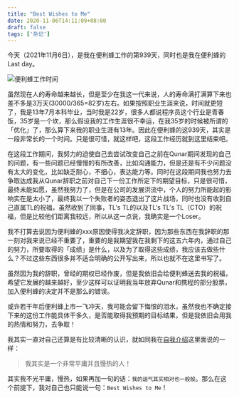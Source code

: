 ```yaml
---
title: "Best Wishes to Me"
date: 2020-11-06T14:11:09+08:00
draft: false
tags: ['杂记']
---
```


今天（2021年11月6日），是我在便利蜂工作的第939天，同时也是我在便利蜂的Last day。

![便利蜂工作时间](http://wenchao.ren/img/2020/11/1604643151-19c57c6c4e6b2f2d06e52f5472ea1645-20201106141230.png)

虽然现在人的寿命越来越长，但是至少在我这一代来说，人的寿命满打满算下来也差不多是3万天(30000/365=82岁)左右。如果按照职业生涯来说，时间就更短了，我是13年7月本科毕业，当时我是22岁，很多人都说程序员这个行业是青春饭，35岁是一个坎，那么假设我的工作生涯很不幸运，在我35岁的时候被所谓的「优化」了，那么算下来我的职业生涯有13年。因此在便利蜂的这939天，其实是一段非常长的一个时间。只是很可惜，就这样吧，这段工作经历就到这里结束吧。

在这段工作期间，我努力的迫使自己去尝试改变自己之前在Qunar期间发现的自己的问题，有一些问题已经慢慢的有所改善，比如沟通能力，但是还是有不少问题没有太大的变化，比如缺乏耐心，不细心，表达能力等。同时在这段期间我也努力去争取达成我从Qunar辞职之前对自己下一份工作所定下的期望目标，只是很可惜，最终未能如愿，虽然我努力了，但是在公司的发展洪流中，个人的努力所能起的影响实在是太小了，最终我以一个失败者的姿态退出了这片战场，同时也没有收到自己直属TL的祝福，虽然收到了同事，TL's TL的以及TL's TL's TL（CTO）的祝福，但是比较他们距离我较远，所以从这一点说，我确实是一个Loser。

我不打算去说因为便利蜂的xxx原因使得我决定辞职，因为那些东西在我辞职的那一刻对我来说已经不重要了，重要的是我期望我在我剩下的这五六年内，通过自己的努力，所要取得的「成绩」是什么，以及为了取得这些成绩，我应该去做些什么？不过这些东西很多并不适合明确的公开写出来，所以也就不在这里书写了。

虽然因为我的辞职，曾经的期权已经作废，但是我依旧会给便利蜂送去我的祝福，希望它发展的越来越好，至少这样可以证明我当年放弃Qunar和携程的部分股票，加入便利蜂的决定并不是那么的错误。

或许若干年后便利蜂上市一飞冲天，我可能会留下悔恨的泪水，虽然我也不确定接下来的这份工作能具体干多久，是否能取得我预期的目标结果，但是我依旧会用我的热情和努力，去争取！

我其实一直对自己还算是有比较清晰的认识，就如同我在[自我介绍](https://wenchao.ren/about/)这里面说的一样：

> 我其实是一个非常平庸并且慢热的人！

其实我不光平庸，慢热，如果再加一句的话：`我的运气其实相对也一般般`。那么在这个前提下，我对自己也只能说一句：`Best Wishes to Me`！



